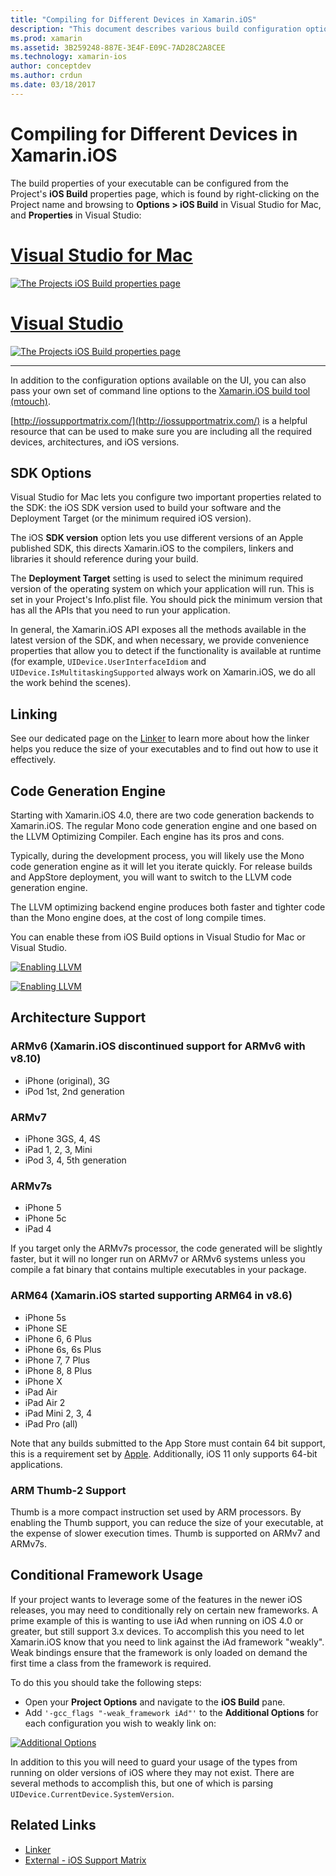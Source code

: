 ```yaml
---
title: "Compiling for Different Devices in Xamarin.iOS"
description: "This document describes various build configuration options that can be used to customize a Xamarin.iOS build for different devices."
ms.prod: xamarin
ms.assetid: 3B259248-887E-3E4F-E09C-7AD28C2A8CEE
ms.technology: xamarin-ios
author: conceptdev
ms.author: crdun
ms.date: 03/18/2017
---
```


# Compiling for Different Devices in Xamarin.iOS

The build properties of your executable can be configured from the Project's **iOS Build** properties page, which is found by right-clicking on the Project name and browsing to **Options > iOS Build** in Visual Studio for Mac, and **Properties** in Visual Studio:

# [Visual Studio for Mac](#tab/macos)

[![](compiling-for-different-devices-images/image1.png "The Projects iOS Build properties page")](compiling-for-different-devices-images/image1.png#lightbox) 

# [Visual Studio](#tab/windows)

[![](compiling-for-different-devices-images/image1a.png "The Projects iOS Build properties page")](compiling-for-different-devices-images/image1a.png#lightbox)

-----

In addition to the configuration options available on the UI, you can also pass
your own set of command line options to the [Xamarin.iOS build tool (mtouch)](~/ios/deploy-test/mtouch.md).

[http://iossupportmatrix.com/](http://iossupportmatrix.com/) is a helpful resource that can be used to make sure you are including all the required devices, architectures, and iOS versions.

 <a name="SDK_Options" />

## SDK Options

Visual Studio for Mac lets you configure two important properties related to the SDK: the iOS SDK version used to build your software and the Deployment Target (or the minimum required iOS version).

The iOS **SDK version** option lets you use different
versions of an Apple published SDK, this directs Xamarin.iOS to the compilers,
linkers and libraries it should reference during your build. 

The **Deployment Target** setting is used to select the minimum
required version of the operating system on which your application will run. This is set in your Project's Info.plist file. You should pick the
minimum version that has all the APIs that you need to run your application.

In general, the Xamarin.iOS API exposes all the methods available in the latest
version of the SDK, and when necessary, we provide convenience properties that
allow you to detect if the functionality is available at runtime (for example,
`UIDevice.UserInterfaceIdiom` and `UIDevice.IsMultitaskingSupported` always work on
Xamarin.iOS, we do all the work behind the scenes).

 <a name="Linking" />

## Linking

See our dedicated page on the [Linker](~/ios/deploy-test/linker.md) to learn more about how the
linker helps you reduce the size of your executables and to find out how to use
it effectively.

 <a name="Code_Generation_Engine" />

## Code Generation Engine

Starting with Xamarin.iOS 4.0, there are two code generation backends to
Xamarin.iOS. The regular Mono code generation engine and one based on the LLVM
Optimizing Compiler. Each engine has its pros and cons.

Typically, during the development process, you will likely use the Mono code
generation engine as it will let you iterate quickly. For release builds and
AppStore deployment, you will want to switch to the LLVM code generation
engine.

The LLVM optimizing backend engine produces both faster and tighter code than
the Mono engine does, at the cost of long compile times.

You can enable these from iOS Build options in Visual Studio for Mac or Visual Studio.

[![](compiling-for-different-devices-images/image2.png "Enabling LLVM")](compiling-for-different-devices-images/image2.png#lightbox)

[![](compiling-for-different-devices-images/image2a.png "Enabling LLVM")](compiling-for-different-devices-images/image2a.png#lightbox)

 <a name="ARMV7_and_ARMV7s_support" />

## Architecture Support

<a name="armv6-discontinued" />

### ARMv6 (Xamarin.iOS discontinued support for ARMv6 with v8.10)

- iPhone (original), 3G
- iPod 1st, 2nd generation

### ARMv7

- iPhone 3GS, 4, 4S
- iPad 1, 2, 3, Mini
- iPod 3, 4, 5th generation

### ARMv7s

- iPhone 5
- iPhone 5c
- iPad 4

If you target only the ARMv7s processor, the code generated will be slightly faster, but it will no longer run on ARMv7 or ARMv6 systems unless you compile a fat binary that contains multiple executables in your package.

### ARM64 (Xamarin.iOS started supporting ARM64 in v8.6)

- iPhone 5s
- iPhone SE
- iPhone 6, 6 Plus
- iPhone 6s, 6s Plus
- iPhone 7, 7 Plus
- iPhone 8, 8 Plus
- iPhone X
- iPad Air
- iPad Air 2
- iPad Mini 2, 3, 4
- iPad Pro (all)

Note that any builds submitted to the App Store must contain 64 bit support, this is a requirement set by [Apple](https://developer.apple.com/news/?id=12172014b). Additionally, iOS 11 only supports 64-bit applications.

 <a name="ARM_Thumb_Support" />

### ARM Thumb-2 Support

Thumb is a more compact instruction set used by ARM processors. By enabling
the Thumb support, you can reduce the size of your executable, at the expense of
slower execution times. Thumb is supported on ARMv7 and ARMv7s.

 <a name="Conditional_framwork_useage" />

## Conditional Framework Usage

If your project wants to leverage some of the features in the newer iOS
releases, you may need to conditionally rely on certain new frameworks. A prime
example of this is wanting to use iAd when running on iOS 4.0 or greater, but
still support 3.x devices. To accomplish this you need to let Xamarin.iOS know
that you need to link against the iAd framework "weakly". Weak bindings ensure
that the framework is only loaded on demand the first time a class from the
framework is required.

To do this you should take the following steps:

- Open your **Project Options** and navigate to the **iOS Build** pane.
- Add  `'-gcc_flags "-weak_framework iAd"'` to the **Additional Options** for each configuration you wish to weakly link on:

[![](compiling-for-different-devices-images/image3.png "Additional Options")](compiling-for-different-devices-images/image3.png#lightbox)

In addition to this you will need to guard your usage of the types from
running on older versions of iOS where they may not exist. There are several
methods to accomplish this, but one of which is parsing
`UIDevice.CurrentDevice.SystemVersion`.

## Related Links

- [Linker](~/ios/deploy-test/linker.md)
- [External - iOS Support Matrix](http://iossupportmatrix.com/)
